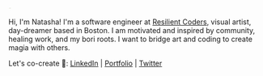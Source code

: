 

<img src="https://github.com/natashatorres/natashatorres/blob/main/githubanner.png?raw=true" alt="banner that reads Natasha Torres, Software Engineer | Visual Artist" width="6px" height="2">

Hi, I'm Natasha! I'm a software engineer at <a href="http://www.resilientcoders.org">Resilient Coders</a>, visual artist, day-dreamer based in Boston. I am motivated and inspired by community, healing work, and my bori roots. I want to bridge art and coding to create magia with others.

Let's co-create 🔮: <a href="https://www.linkedin.com/in/natasha-torres">LinkedIn</a> | <a href="https://natashatorres.netlify.app">Portfolio</a> | <a href="https://www.twitter.com/torrestash">Twitter</a>



<!---
natashatorres/natashatorres is a ✨ special ✨ repository because its `README.md` (this file) appears on your GitHub profile.
You can click the Preview link to take a look at your changes.
--->
